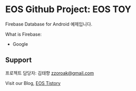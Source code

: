# EOS Github Project: EOS TOY

Firebase Database for Android 예제입니다.

What is Firebase:
- Google

## Support
프로젝트 담당자: 김태향 zzoroak@gmail.com

Visit our Blog, [EOS Tistory](http://hyu-eos.tistory.com/category)
